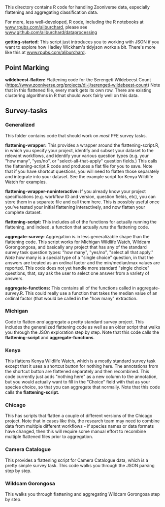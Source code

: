This directory contains R code for handling Zooniverse data, especially flattening and aggregating classification data.

For more, less well-developed, R code, including the R notebooks at www.rpubs.com/aliburchard, please see www.github.com/aliburchard/dataprocessing

**getting-started:** This script just introduces you to working with JSON if you want to explore how Hadley Wickham's tidyjson works a bit. There's more like this at www.rpubs.com/aliburchard.

## Point Marking
**wildebeest-flatten:** Flattening code for the Serengeti Wildebeest Count (https://www.zooniverse.org/projects/dl-j/serengeti-wildebeest-count)
Note that in this flattened file, every mark gets its own row. There are existing clustering algorithms in R that should work fairly well on this data.

## Survey-tasks

### Generalized 
This folder contains code that should work on *most* PFE survey tasks.

**flattening-wrapper:** This provides a wrapper around the flattening-script.R, in which you specify your project, identify and subset your dataset to the relevant workflows, and identify your various question types (e.g. your "how many", "yes/no", or "select-all-that-apply" question fields.) This calls the flattening-script.R code and produces a flat file for you to save. Note that if you have shortcut questions, you will need to flatten those separately and integrate into your dataset. See the example script for Kenya Wildlife Watch for examples.

**flattening-wrapper-noninteractive:** If you already know your project specifications (e.g. workflow ID and version, question fields, etc), you can store them in a separate file and call them here. This is possibly useful once you've tested your initial flattening interactively, and now flatten your complete dataset.

**flattening-script:** This includes all of the functions for actually running the flattening, and indeed, a function that actually *runs* the flattening code.

**aggregate-survey:** Aggregation is in less generalizable shape than the flattening code. This script works for Michigan Wildlife Watch, Wildcam Gorongongosa, and basically any project that has any of the standard survey task question types: "how many", "yes/no", "select all that apply." *Note* how many is a special type of a "single choice" question, in that the answers are treated as an ordinal factor and the min/median/max values are reported. This code does not yet handle more standard "single choice" questions, that, say ask the user to select one answer from a variety of answers. 

**aggregate-functions:** This contains all of the functions called in aggregate-survey.R. This could really use a function that takes the median value of an ordinal factor (that would be called in the "how many" extraction.

### Michigan
Code to flatten *and* aggregate a pretty standard survey project. This includes the generalized flattening code as well as an older script that walks you through the JSOn exploration step by step. Note that this code calls the **flattening-script** and **aggregate-functions**.


### Kenya
This flattens Kenya Wildlife Watch, which is a mostly standard survey task except that it uses a shortcut button for nothing here. The annotations from the shortcut button are flattened separately and then recombined. This code currently just adds "nothing here" as a new column to the annotation, but you would actually want to fill in the "Choice" field with that as your species choice, so that you can aggregate that normally. Note that this code calls the **flattening-script**.

### Chicago
This has scripts that flatten a couple of different versions of the Chicago project. Note that in cases like this, the research team may need to combine data from multiple different workflows - if species names or data formats have changed, then this will require some manual effort to recombine multiple flattened files prior to aggregation.

### Camera Catalogue
This provides a flattening script for Camera Catalogue data, which is a pretty simple survey task. This code walks you through the JSON parsing step by step.

### Wildcam Gorongosa
This walks you through flattening and aggregating Wildcam Gorongosa step by step.

